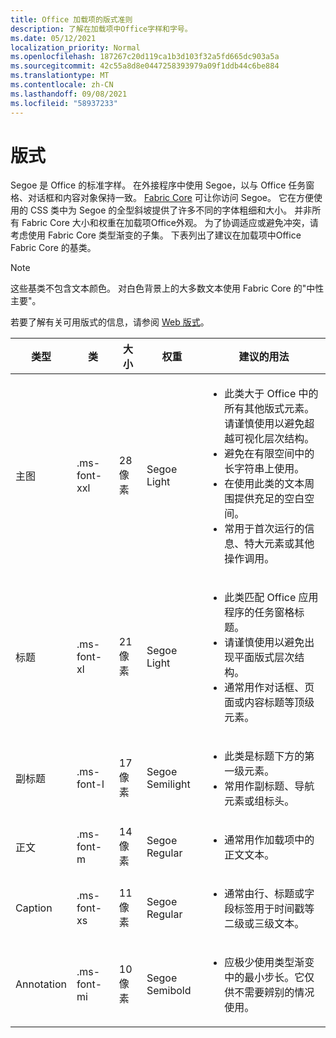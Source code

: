 ```yaml
---
title: Office 加载项的版式准则
description: 了解在加载项中Office字样和字号。
ms.date: 05/12/2021
localization_priority: Normal
ms.openlocfilehash: 187267c20d119ca1b3d103f32a5fd665dc903a5a
ms.sourcegitcommit: 42c55a8d8e0447258393979a09f1ddb44c6be884
ms.translationtype: MT
ms.contentlocale: zh-CN
ms.lasthandoff: 09/08/2021
ms.locfileid: "58937233"
---
```

# <a name="typography"></a>版式

Segoe 是 Office 的标准字样。 在外接程序中使用 Segoe，以与 Office 任务窗格、对话框和内容对象保持一致。 [Fabric Core](fabric-core.md) 可让你访问 Segoe。 它在方便使用的 CSS 类中为 Segoe 的全型斜坡提供了许多不同的字体粗细和大小。 并非所有 Fabric Core 大小和权重在加载项Office外观。 为了协调适应或避免冲突，请考虑使用 Fabric Core 类型渐变的子集。 下表列出了建议在加载项中Office Fabric Core 的基类。

> [!NOTE]
> 这些基类不包含文本颜色。 对白色背景上的大多数文本使用 Fabric Core 的"中性主要"。
>
> 若要了解有关可用版式的信息，请参阅 [Web 版式](https://developer.microsoft.com/fluentui#/styles/web/typography)。

|类型 |类 |大小 |权重 |建议的用法 |
|------ |----- |---- |------ |----------------- |
|主图|.ms-font-xxl |28 像素 | Segoe Light |<ul><li>此类大于 Office 中的所有其他版式元素。请谨慎使用以避免超越可视化层次结构。</li><li>避免在有限空间中的长字符串上使用。</li><li>在使用此类的文本周围提供充足的空白空间。</li><li>常用于首次运行的信息、特大元素或其他操作调用。</li></ul> |
|标题|.ms-font-xl |21 像素 |Segoe Light | <ul><li>此类匹配 Office 应用程序的任务窗格标题。</li><li>请谨慎使用以避免出现平面版式层次结构。</li><li>通常用作对话框、页面或内容标题等顶级元素。</li></ul> |
|副标题|.ms-font-l |17 像素 |Segoe Semilight | <ul><li>此类是标题下方的第一级元素。</li><li>常用作副标题、导航元素或组标头。</li><ul> |
|正文|.ms-font-m |14 像素 |Segoe Regular |<ul><li>通常用作加载项中的正文文本。</li><ul>|
|Caption|.ms-font-xs |11 像素 | Segoe Regular |<ul><li>通常由行、标题或字段标签用于时间戳等二级或三级文本。</li><ul>|
|Annotation|.ms-font-mi |10 像素 |Segoe Semibold |<ul><li>应极少使用类型渐变中的最小步长。它仅供不需要辨别的情况使用。</li><ul>|
